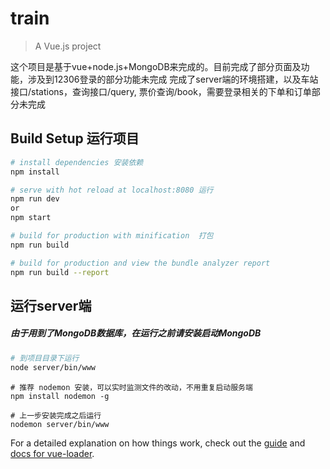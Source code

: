 # train

> A Vue.js project

这个项目是基于vue+node.js+MongoDB来完成的。目前完成了部分页面及功能，涉及到12306登录的部分功能未完成
完成了server端的环境搭建，以及车站接口/stations，查询接口/query, 票价查询/book，需要登录相关的下单和订单部分未完成

## Build Setup 运行项目

``` bash
# install dependencies 安装依赖
npm install

# serve with hot reload at localhost:8080 运行
npm run dev
or
npm start

# build for production with minification  打包
npm run build

# build for production and view the bundle analyzer report
npm run build --report
```
## 运行server端

##### 由于用到了MongoDB数据库，在运行之前请安装启动MongoDB

``` bash
# 到项目目录下运行
node server/bin/www
```
```
# 推荐 nodemon 安装，可以实时监测文件的改动，不用重复启动服务端
npm install nodemon -g

# 上一步安装完成之后运行
nodemon server/bin/www
```
For a detailed explanation on how things work, check out the [guide](http://vuejs-templates.github.io/webpack/) and [docs for vue-loader](http://vuejs.github.io/vue-loader).

